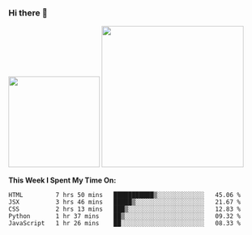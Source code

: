 ### Hi there 👋

<!--
**nestor22/nestor22** is a ✨ _special_ ✨ repository because its `README.md` (this file) appears on your GitHub profile.

Here are some ideas to get you started:

- 🔭 I’m currently working on ...
- 🌱 I’m currently learning ...
- 👯 I’m looking to collaborate on ...
- 🤔 I’m looking for help with ...
- 💬 Ask me about ...
- 📫 How to reach me: ...
- 😄 Pronouns: ...
- ⚡ Fun fact: ...
-->


<img height="180em" src="https://github-readme-stats.vercel.app/api?username=nestor22&show_icons=true&hide_border=true&&count_private=true&include_all_commits=true&theme=radical" />
<img height="280em" src="https://github-readme-stats.vercel.app/api/top-langs/?username=nestor22&layout=compact)](https://github.com/nestor22/github-readme-stats&theme=radical"  />



**This Week I Spent My Time On:**
<!--START_SECTION:waka-->
```text
HTML         7 hrs 50 mins   ███████████▒░░░░░░░░░░░░░   45.06 % 
JSX          3 hrs 46 mins   █████▒░░░░░░░░░░░░░░░░░░░   21.67 % 
CSS          2 hrs 13 mins   ███▒░░░░░░░░░░░░░░░░░░░░░   12.83 % 
Python       1 hr 37 mins    ██▒░░░░░░░░░░░░░░░░░░░░░░   09.32 % 
JavaScript   1 hr 26 mins    ██░░░░░░░░░░░░░░░░░░░░░░░   08.33 % 
```
<!--END_SECTION:waka-->


